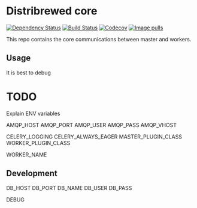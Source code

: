 # Distribrewed core
[![Dependency Status](https://www.versioneye.com/user/projects/59c3ef68368b0832142089d2/badge.svg?style=flat-square)](https://www.versioneye.com/user/projects/59c3ef68368b0832142089d2)
[![Build Status](https://img.shields.io/travis/distribrewed/core.svg?branch=master&style=flat-square)](https://travis-ci.org/distribrewed/core/)
[![Codecov](https://img.shields.io/codecov/c/github/distribrewed/core.svg?style=flat-square)](https://codecov.io/gh/distribrewed/core)
[![Image pulls](https://img.shields.io/docker/pulls/distribrewed/core.svg?style=flat-square)](https://hub.docker.com/r/distribrewed/core/)

This repo contains the core communications between master and workers.

## Usage
It is best to debug

# TODO
Explain ENV variables

AMQP_HOST
AMQP_PORT
AMQP_USER
AMQP_PASS
AMQP_VHOST

CELERY_LOGGING
CELERY_ALWAYS_EAGER
MASTER_PLUGIN_CLASS
WORKER_PLUGIN_CLASS

WORKER_NAME

## Development
DB_HOST
DB_PORT
DB_NAME
DB_USER
DB_PASS

DEBUG